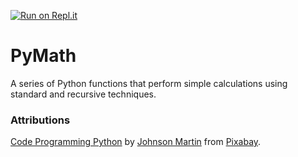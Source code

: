 [![Run on Repl.it](https://repl.it/badge/github/zachwingrave/pyMath)](https://repl.it/github/zachwingrave/pyMath)

# PyMath

A series of Python functions that perform simple calculations using standard and recursive techniques.

### Attributions

[Code Programming Python](https://pixabay.com/photos/code-programming-python-1084923/) by [Johnson Martin](https://pixabay.com/users/JohnsonMartin-724525/?utm_source=link-attribution&amp;utm_medium=referral&amp;utm_campaign=image&amp;utm_content=1084923) from [Pixabay](https://pixabay.com/?utm_source=link-attribution&amp;utm_medium=referral&amp;utm_campaign=image&amp;utm_content=1084923).
